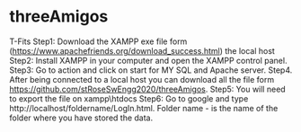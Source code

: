 # threeAmigos
T-Fits
Step1: Download the XAMPP exe file form (https://www.apachefriends.org/download_success.html)  the local host
Step2: Install XAMPP in your computer and open the XAMPP control panel. 
Step3: Go to action and click on start for MY SQL and Apache server. 
Step4. After being connected to a local host you can download all the file form https://github.com/stRoseSwEngg2020/threeAmigos.
Step5: You will need to export the file on xampp\htdocs
Step6: Go to google and type http://localhost/foldername/LogIn.html.
Folder name - is the name of the folder where you have stored the data. 
